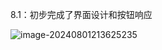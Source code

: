 8.1：初步完成了界面设计和按钮响应

![image-20240801213625235](C:\Users\njg\AppData\Roaming\Typora\typora-user-images\image-20240801213625235.png)